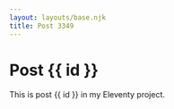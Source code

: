 ```yaml
---
layout: layouts/base.njk
title: Post 3349
---
```


# Post {{ id }}

This is post {{ id }} in my Eleventy project.
